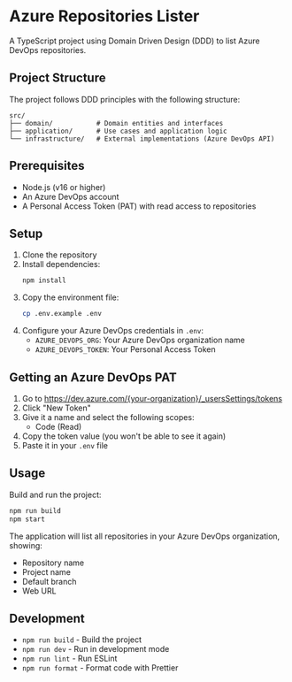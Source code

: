 # Azure Repositories Lister

A TypeScript project using Domain Driven Design (DDD) to list Azure DevOps repositories.

## Project Structure

The project follows DDD principles with the following structure:

```
src/
├── domain/           # Domain entities and interfaces
├── application/      # Use cases and application logic
└── infrastructure/   # External implementations (Azure DevOps API)
```

## Prerequisites

- Node.js (v16 or higher)
- An Azure DevOps account
- A Personal Access Token (PAT) with read access to repositories

## Setup

1. Clone the repository
2. Install dependencies:
   ```bash
   npm install
   ```
3. Copy the environment file:
   ```bash
   cp .env.example .env
   ```
4. Configure your Azure DevOps credentials in `.env`:
   - `AZURE_DEVOPS_ORG`: Your Azure DevOps organization name
   - `AZURE_DEVOPS_TOKEN`: Your Personal Access Token

## Getting an Azure DevOps PAT

1. Go to https://dev.azure.com/{your-organization}/_usersSettings/tokens
2. Click "New Token"
3. Give it a name and select the following scopes:
   - Code (Read)
4. Copy the token value (you won't be able to see it again)
5. Paste it in your `.env` file

## Usage

Build and run the project:

```bash
npm run build
npm start
```

The application will list all repositories in your Azure DevOps organization, showing:
- Repository name
- Project name
- Default branch
- Web URL

## Development

- `npm run build` - Build the project
- `npm run dev` - Run in development mode
- `npm run lint` - Run ESLint
- `npm run format` - Format code with Prettier
